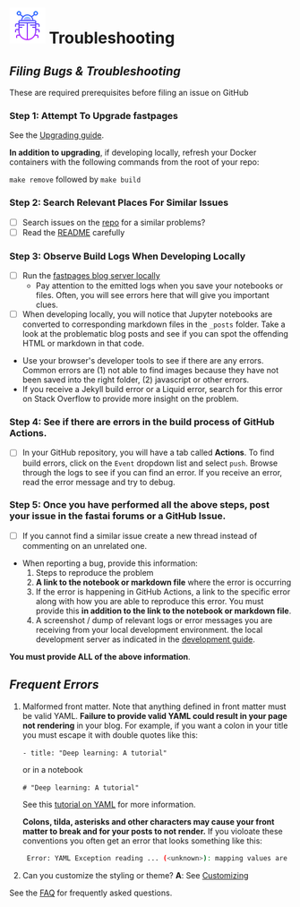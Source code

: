 # ![image info](../assets/icons/icons8-bug-64.png) Troubleshooting

## _Filing Bugs & Troubleshooting_

These are required prerequisites before filing an issue on GitHub

### Step 1: Attempt To Upgrade fastpages

See the [Upgrading guide](https://github.com/AlexRogalsky/object-mappers-playground/blob/master/UPGRADE.md).

**In addition to upgrading**, if developing locally, refresh your Docker containers with the following commands from the root of your repo:

`make remove` followed by `make build`

### Step 2: Search Relevant Places For Similar Issues

* [ ] Search issues on the [repo](https://github.com/AlexRogalsky/object-mappers-playground/) for a similar problems?
* [ ] Read the [README](https://github.com/AlexRogalsky/object-mappers-playground/blob/master/README.md) carefully

### Step 3: Observe Build Logs When Developing Locally

* [ ] Run the [fastpages blog server locally](https://github.com/AlexRogalskiy/object-mappers-playground/tree/411b3cc78f62a724d9d5eab4c09535e4ed36ceb3/docs/user-guide/DEVELOPMENT.md)
  * Pay attention to the emitted logs when you save your notebooks or files. Often, you will see errors here that will give you important clues.
* [ ] When developing locally, you will notice that Jupyter notebooks are converted to corresponding markdown files in the `_posts` folder.  Take a look at the problematic blog posts and see if you can spot the offending HTML or markdown in that code.
* Use your browser's developer tools to see if there are any errors.  Common errors are \(1\) not able to find images because they have not been saved into the right folder, \(2\) javascript or other errors.
* If you receive a Jekyll build error or a Liquid error, search for this error on Stack Overflow to provide more insight on the problem.

### Step 4: See if there are errors in the build process of GitHub Actions.

* [ ] In your GitHub repository, you will have a tab called **Actions**.  To find build errors, click on the `Event` dropdown list and select `push`.  Browse through the logs to see if you can find an error.  If you receive an error, read the error message and try to debug.

### Step 5: Once you have performed all the above steps, post your issue in the fastai forums or a GitHub Issue.

* [ ] If you cannot find a similar issue create a new thread instead of commenting on an unrelated one.
* When reporting a bug, provide this information:
  1. Steps to reproduce the problem
  2. **A link to the notebook or markdown file** where the error is occurring
  3. If the error is happening in GitHub Actions, a link to the specific error along with how you are able to reproduce this error.  You must provide this **in addition to the link to the notebook or markdown file**.
  4. A screenshot / dump of relevant logs or error messages you are receiving from your local development environment. the local development server as indicated in the [development guide](https://github.com/fastai/fastpages/blob/master/_fastpages_docs/DEVELOPMENT.md).

**You must provide ALL of the above information**.

## _Frequent Errors_

1. Malformed front matter. Note that anything defined in front matter must be valid YAML. **Failure to provide valid YAML could result in your page not rendering** in your blog. For example, if you want a colon in your title you must escape it with double quotes like this:

   `- title: "Deep learning: A tutorial"`

   or in a notebook

   `# "Deep learning: A tutorial"`

   See this [tutorial on YAML](https://rollout.io/blog/yaml-tutorial-everything-you-need-get-started/) for more information.

   **Colons, tilda, asterisks and other characters may cause your front matter to break and for your posts to not render.** If you violoate these conventions you often get an error that looks something like this:

   ```bash
    Error: YAML Exception reading ... (<unknown>): mapping values are not allowed
   ```

2. Can you customize the styling or theme? **A**: See [Customizing](https://github.com/AlexRogalskiy/object-mappers-playground#customizing-fastpages)

See the [FAQ](https://github.com/AlexRogalskiy/object-mappers-playground#faq) for frequently asked questions.

